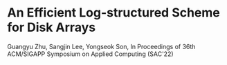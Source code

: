 # An Efficient Log-structured Scheme for Disk Arrays

Guangyu Zhu, Sangjin Lee, Yongseok Son, In Proceedings of 36th ACM/SIGAPP Symposium on Applied Computing (SAC'22)
